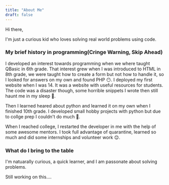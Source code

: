 ```yaml
---
title: "About Me"
draft: false
---
```


Hi there, 

I'm just a curious kid who loves solving real world problems using code. 

### My brief history in programming(Cringe Warning, Skip Ahead)

I developed an interest towards programming when we where taught QBasic in 6th grade. That interest grew when I was introduced to HTML in 8th grade, we were taught how to create a form but not how to handle it, so I looked for answers on my own and found PHP &#128566;. I deployed my first website when I was 14. It was a website with useful resources for students. The code was a disaster though, some horrible snippets I wrote then still haunt me in my sleep &#128123;. 

Then I learned heared about python and learned it on my own when I finished 10th grade. I developed small hobby projects with python but due to collge prep I couldn't do much &#128577;.

When I reached college, I restarted the developer in me with the help of some awesome mentors. I took full advantage of quarantine, learned so much and did some internships and volunteer work &#128524;.

### What do I bring to the table

I'm natuarally curious, a quick learner, and I am passonate about solving problems.

Still working on this....